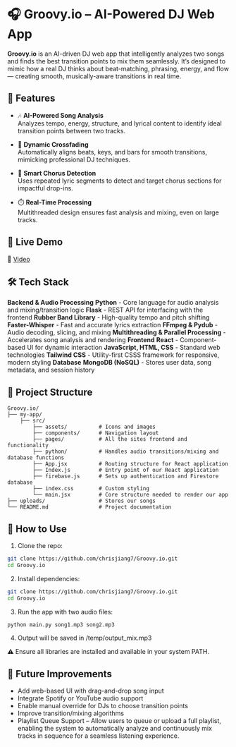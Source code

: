 # 🎧 Groovy.io – AI-Powered DJ Web App

**Groovy.io** is an AI-driven DJ web app that intelligently analyzes two songs and finds the best transition points to mix them seamlessly. It’s designed to mimic how a real DJ thinks about beat-matching, phrasing, energy, and flow — creating smooth, musically-aware transitions in real time.

## 🚀 Features

- 🎶 **AI-Powered Song Analysis**  
  Analyzes tempo, energy, structure, and lyrical content to identify ideal transition points between two tracks.

- 🔁 **Dynamic Crossfading**  
  Automatically aligns beats, keys, and bars for smooth transitions, mimicking professional DJ techniques.

- 🧠 **Smart Chorus Detection**  
  Uses repeated lyric segments to detect and target chorus sections for impactful drop-ins.

- ⏱️ **Real-Time Processing**  
  Multithreaded design ensures fast analysis and mixing, even on large tracks.

## 🚀 Live Demo

🔗 [Video](https://youtu.be/XrrPRttvvnA)

## 🛠️ Tech Stack
**Backend & Audio Processing**
**Python** - Core language for audio analysis and mixing/transition logic
**Flask** - REST API for interfacing with the frontend
**Rubber Band Library** - High-quality tempo and pitch shifting
**Faster-Whisper** - Fast and accurate lyrics extraction
**FFmpeg & Pydub** - Audio decoding, slicing, and mixing
**Multithreading & Parallel Processing** - Accelerates song analysis and rendering
**Frontend**
**React** - Component-based UI for dynamic interaction
**JavaScript, HTML, CSS** - Standard web technologies
**Tailwind CSS** - Utility-first CSSS framework for responsive, modern styling
**Database**
**MongoDB (NoSQL)** - Stores user data, song metadata, and session history

## 📁 Project Structure

```text
Groovy.io/
├── my-app/
    ├── src/
        ├── assets/          # Icons and images
        ├── components/      # Navigation layout
        ├── pages/           # All the sites frontend and functionality
        ├── python/          # Handles audio transitions/mixing and database functions
        ├── App.jsx          # Routing structure for React application
        ├── Index.js         # Entry point of our React application
        ├── firebase.js      # Sets up authentication and Firestore database
        ├── index.css        # Custom styling
        └── main.jsx         # Core structure needed to render our app
├── uploads/                 # Stores our songs
└── README.md                # Project documentation
```

## 🧪 How to Use

1. Clone the repo:
```bash
git clone https://github.com/chrisjiang7/Groovy.io.git
cd Groovy.io
```
2. Install dependencies:
```bash
git clone https://github.com/chrisjiang7/Groovy.io.git
cd Groovy.io
```
3. Run the app with two audio files:
```bash
python main.py song1.mp3 song2.mp3
```
4. Output will be saved in /temp/output_mix.mp3

⚠️ Ensure all libraries are installed and available in your system PATH.

## 🧰 Future Improvements

- Add web-based UI with drag-and-drop song input
- Integrate Spotify or YouTube audio support
- Enable manual override for DJs to choose transition points
- Improve transition/mixing algorithms
- Playlist Queue Support – Allow users to queue or upload a full playlist, enabling the system to automatically analyze and continuously mix tracks in sequence for a seamless listening experience.

